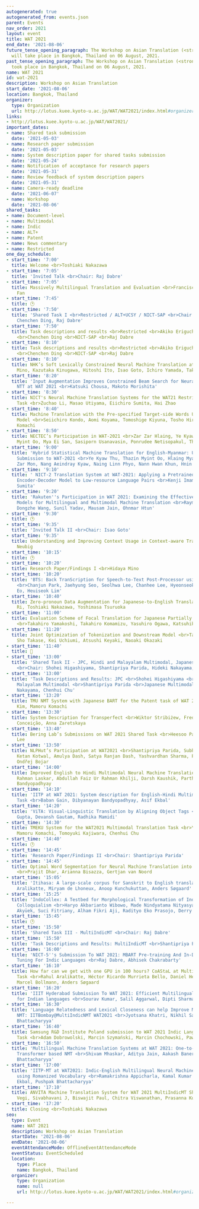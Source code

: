 ```yaml
---
autogenerated: true
autogenerated_from: events.json
parent: Events
nav_order: 2021
layout: event
title: WAT 2021
end_date: '2021-08-06'
future_tense_opening_paragraph: The Workshop on Asian Translation (<strong>WAT 2021</strong>)
  will take place in Bangkok, Thailand on 06 August, 2021.
past_tense_opening_paragraph: The Workshop on Asian Translation (<strong>WAT 2021</strong>)
  took place in Bangkok, Thailand on 06 August, 2021.
name: WAT 2021
id: wat-2021
description: Workshop on Asian Translation
start_date: '2021-08-06'
location: Bangkok, Thailand
organizer:
  type: Organization
  url: http://lotus.kuee.kyoto-u.ac.jp/WAT/WAT2021/index.html#organizers.html
links:
- http://lotus.kuee.kyoto-u.ac.jp/WAT/WAT2021/
important_dates:
- name: Shared task submission
  date: '2021-05-03'
- name: Research paper submission
  date: '2021-05-03'
- name: System description paper for shared tasks submission
  date: '2021-05-24'
- name: Notification of acceptance for research papers
  date: '2021-05-31'
- name: Review feedback of system description papers
  date: '2021-05-31'
- name: Camera-ready deadline
  date: '2021-06-07'
- name: Workshop
  date: '2021-08-06'
shared_tasks:
- name: Document-level
- name: Multimodal
- name: Indic
- name: ALT+
- name: Patent
- name: News commentary
- name: Restricted
one_day_schedule:
- start_time: '7:00'
  title: Welcome <br>Toshiaki Nakazawa
- start_time: '7:05'
  title: 'Invited Talk <br>Chair: Raj Dabre'
- start_time: '7:05'
  title: Massively Multilingual Translation and Evaluation <br>Francisco Guzmán, Angela
    Fan
- start_time: '7:45'
  title: 🕑
- start_time: '7:50'
  title: 'Shared Task I <br>Restricted / ALT+UCSY / NICT-SAP <br>Chair: Akiko Eriguchi,
    Chenchen Ding, Raj Dabre'
- start_time: '7:50'
  title: Task descriptions and results <br>Restricted <br>Akiko Eriguchi <br>ALT+UCSY
    <br>Chenchen Ding <br>NICT-SAP <br>Raj Dabre
- start_time: '8:10'
  title: Task descriptions and results <br>Restricted <br>Akiko Eriguchi <br>ALT+UCSY
    <br>Chenchen Ding <br>NICT-SAP <br>Raj Dabre
- start_time: '8:10'
  title: NHK’s Soft Lexically Constrained Neural Machine Translation at WAT 2021 <br>Hideya
    Mino, Kazutaka Kinugawa, Hitoshi Ito, Isao Goto, Ichiro Yamada, Takenobu Tokunaga
- start_time: '8:20'
  title: 'Input Augmentation Improves Constrained Beam Search for Neural Machine Translation:
    NTT at WAT 2021 <br>Katsuki Chousa, Makoto Morishita'
- start_time: '8:30'
  title: NICT's Neural Machine Translation Systems for the WAT21 Restricted Translation
    Task <br>Zuchao Li, Masao Utiyama, Eiichiro Sumita, Hai Zhao
- start_time: '8:40'
  title: Machine Translation with the Pre-specified Target-side Words Using a Semi-autoregressive
    Model <br>Seiichiro Kondo, Aomi Koyama, Tomoshige Kiyuna, Tosho Hirasawa, Mamoru
    Komachi
- start_time: '8:50'
  title: NECTEC’s Participation in WAT-2021 <br>Zar Zar Hlaing, Ye Kyaw Thu, Thazin
    Myint Oo, Mya Ei San, Sasiporn Usanavasin, Ponrudee Netisopakul, Thepchai Supnithi
- start_time: '9:00'
  title: 'Hybrid Statistical Machine Translation for English-Myanmar: UTYCC-Team1
    Submission to WAT-2021 <br>Ye Kyaw Thu, Thazin Myint Oo, Hlaing Myat Nwe, Khaing
    Zar Mon, Nang Aeindray Kyaw, Naing Linn Phyo, Nann Hwan Khun, Hnin Aye Thant'
- start_time: '9:10'
  title: ' NICT-2 Translation System at WAT-2021: Applying a Pretrained Multilingual
    Encoder-Decoder Model to Low-resource Language Pairs <br>Kenji Imamura, Eiichiro
    Sumita'
- start_time: '9:20'
  title: 'Rakuten''s Participation in WAT 2021: Examining the Effectiveness of Pre-trained
    Models for Multilingual and Multimodal Machine Translation <br>Raymond Hendy Susanto,
    Dongzhe Wang, Sunil Yadav, Mausam Jain, Ohnmar Htun'
- start_time: '9:30'
  title: 🕑
- start_time: '9:35'
  title: 'Invited Talk II <br>Chair: Isao Goto'
- start_time: '9:35'
  title: Understanding and Improving Context Usage in Context-aware Translation <br>Graham
    Neubig
- start_time: '10:15'
  title: 🕑
- start_time: '10:20'
  title: Research Paper/Findings I <br>Hidaya Mino
- start_time: '10:20'
  title: 'BTS: Back TranScription for Speech-to-Text Post-Processor using Text-to-Speech-to-Text
    <br>Chanjun Park, Jaehyung Seo, Seolhwa Lee, Chanhee Lee, Hyeonseok Moon, Sugyeong
    Eo, Heuiseok Lim'
- start_time: '10:40'
  title: Zero-pronoun Data Augmentation for Japanese-to-English Translation <br>Ryokan
    Ri, Toshiaki Nakazawa, Yoshimasa Tsuruoka
- start_time: '11:00'
  title: Evaluation Scheme of Focal Translation for Japanese Partially Amended Statutes
    <br>Takahiro Yamakoshi, Takahiro Komamizu, Yasuhiro Ogawa, Katsuhiko Toyama
- start_time: '11:20'
  title: Joint Optimization of Tokenization and Downstream Model <br>Tatsuya Hiraoka,
    Sho Takase, Kei Uchiumi, Atsushi Keyaki, Naoaki Okazaki
- start_time: '11:40'
  title: 🍴
- start_time: '13:00'
  title: 'Shared Task II - JPC, Hindi and Malayalam Multimodal, Japanese Multimodal
    <br>Chair: Shohei Higashiyama, Shantipriya Parida, Hideki Nakayama, Chenhui Chu'
- start_time: '13:00'
  title: 'Task Descriptions and Results: JPC <br>Shohei Higashiyama <br>Hindi and
    Malayalam Multimodal <br>Shantipriya Parida <br>Japanese Multimodal <br>Hideki
    Nakayama, Chenhui Chu'
- start_time: '13:20'
  title: TMU NMT System with Japanese BART for the Patent task of WAT 2021 <br>Hwichan
    Kim, Mamoru Komachi
- start_time: '13:30'
  title: System Description for Transperfect <br>Wiktor Stribiżew, Fred Bane, José
    Conceição, Anna Zaretskaya
- start_time: '13:40'
  title: Bering Lab’s Submissions on WAT 2021 Shared Task <br>Heesoo Park, Dongjun
    Lee
- start_time: '13:50'
  title: NLPHut’s Participation at WAT2021 <br>Shantipriya Parida, Subhadarshi Panda,
    Ketan Kotwal, Amulya Dash, Satya Ranjan Dash, Yashvardhan Sharma, Petr Motlicek,
    Ondřej Bojar
- start_time: '14:00'
  title: Improved English to Hindi Multimodal Neural Machine Translation <br>Sahinur
    Rahman Laskar, Abdullah Faiz Ur Rahman Khilji, Darsh Kaushik, Partha Pakray, Sivaji
    Bandyopadhyay
- start_time: '14:10'
  title: 'IITP at WAT 2021: System description for English-Hindi Multimodal Translation
    Task <br>Baban Gain, Dibyanayan Bandyopadhyay, Asif Ekbal'
- start_time: '14:20'
  title: 'ViTA: Visual-Linguistic Translation by Aligning Object Tags <br>Kshitij
    Gupta, Devansh Gautam, Radhika Mamidi'
- start_time: '14:30'
  title: TMEKU System for the WAT2021 Multimodal Translation Task <br>Yuting Zhao,
    Mamoru Komachi, Tomoyuki Kajiwara, Chenhui Chu
- start_time: '14:40'
  title: 🕑
- start_time: '14:45'
  title: 'Research Paper/Findings II <br>Chair: Shantipriya Parida'
- start_time: '14:45'
  title: Optimal Word Segmentation for Neural Machine Translation into Dravidian Languages
    <br>Prajit Dhar, Arianna Bisazza, Gertjan van Noord
- start_time: '15:05'
  title: 'Itihasa: A large-scale corpus for Sanskrit to English translation <br>Rahul
    Aralikatte, Miryam de Lhoneux, Anoop Kunchukuttan, Anders Søgaard'
- start_time: '15:25'
  title: 'IndoCollex: A Testbed for Morphological Transformation of Indonesian Word
    Colloquialism <br>Haryo Akbarianto Wibowo, Made Nindyatama Nityasya, Afra Feyza
    Akyüek, Suci Fitriany, Alham Fikri Aji, Radityo Eko Prasojo, Derry Tanti Wijaya'
- start_time: '15:45'
  title: 🕑
- start_time: '15:50'
  title: 'Shared Task III - MultiIndicMT <br>Chair: Raj Dabre'
- start_time: '15:50'
  title: 'Task Descriptions and Results: MultiIndicMT <br>Shantipriya Parida'
- start_time: '16:00'
  title: 'NICT-5''s Submission To WAT 2021: MBART Pre-training And In-Domain Fine
    Tuning For Indic Languages <br>Raj Dabre, Abhisek Chakrabarty'
- start_time: '16:10'
  title: How far can we get with one GPU in 100 hours? CoAStaL at MultiIndicMT Shared
    Task <br>Rahul Aralikatte, Héctor Ricardo Murrieta Bello, Daniel Hershcovich,
    Marcel Bollmann, Anders Søgaard
- start_time: '16:20'
  title: 'IIIT Hyderabad Submission To WAT 2021: Efficient Multilingual NMT systems
    for Indian languages <br>Sourav Kumar, Salil Aggarwal, Dipti Sharma'
- start_time: '16:30'
  title: 'Language Relatedness and Lexical Closeness can help Improve Multilingual
    NMT: IITBombay@MultiIndicNMT WAT2021 <br>Jyotsana Khatri, Nikhil Saini, Pushpak
    Bhattacharyya'
- start_time: '16:40'
  title: Samsung R&D Institute Poland submission to WAT 2021 Indic Language Multilingual
    Task <br>Adam Dobrowolski, Marcin Szymański, Marcin Chochowski, Paweł Przybysz
- start_time: '16:50'
  title: 'Multilingual Machine Translation Systems at WAT 2021: One-to-Many and Many-to-One
    Transformer based NMT <br>Shivam Mhaskar, Aditya Jain, Aakash Banerjee, Pushpak
    Bhattacharyya'
- start_time: '17:00'
  title: 'IITP-MT at WAT2021: Indic-English Multilingual Neural Machine Translation
    using Romanized Vocabulary <br>Ramakrishna Appicharla, Kamal Kumar Gupta, Asif
    Ekbal, Pushpak Bhattacharyya'
- start_time: '17:10'
  title: ANVITA Machine Translation System for WAT 2021 MultiIndicMT Shared Task <br>Pavanpankaj
    Vegi, Sivabhavani J, Biswajit Paul, Chitra Viswanathan, Prasanna Kumar K R
- start_time: '17:20'
  title: Closing <br>Toshiaki Nakazawa
seo:
  type: Event
  name: WAT 2021
  description: Workshop on Asian Translation
  startDate: '2021-08-06'
  endDate: '2021-08-06'
  eventAttendanceMode: OfflineEventAttendanceMode
  eventStatus: EventScheduled
  location:
    type: Place
    name: Bangkok, Thailand
  organizer:
    type: Organization
    name: null
    url: http://lotus.kuee.kyoto-u.ac.jp/WAT/WAT2021/index.html#organizers.html

---
```



